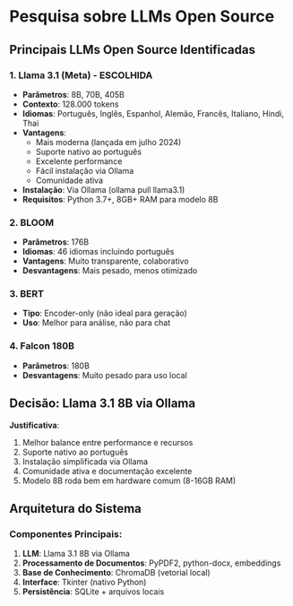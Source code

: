 # Pesquisa sobre LLMs Open Source

## Principais LLMs Open Source Identificadas

### 1. Llama 3.1 (Meta) - ESCOLHIDA
- **Parâmetros**: 8B, 70B, 405B
- **Contexto**: 128.000 tokens
- **Idiomas**: Português, Inglês, Espanhol, Alemão, Francês, Italiano, Hindi, Thai
- **Vantagens**: 
  - Mais moderna (lançada em julho 2024)
  - Suporte nativo ao português
  - Excelente performance
  - Fácil instalação via Ollama
  - Comunidade ativa
- **Instalação**: Via Ollama (ollama pull llama3.1)
- **Requisitos**: Python 3.7+, 8GB+ RAM para modelo 8B

### 2. BLOOM
- **Parâmetros**: 176B
- **Idiomas**: 46 idiomas incluindo português
- **Vantagens**: Muito transparente, colaborativo
- **Desvantagens**: Mais pesado, menos otimizado

### 3. BERT
- **Tipo**: Encoder-only (não ideal para geração)
- **Uso**: Melhor para análise, não para chat

### 4. Falcon 180B
- **Parâmetros**: 180B
- **Desvantagens**: Muito pesado para uso local

## Decisão: Llama 3.1 8B via Ollama

**Justificativa**:
1. Melhor balance entre performance e recursos
2. Suporte nativo ao português
3. Instalação simplificada via Ollama
4. Comunidade ativa e documentação excelente
5. Modelo 8B roda bem em hardware comum (8-16GB RAM)

## Arquitetura do Sistema

### Componentes Principais:
1. **LLM**: Llama 3.1 8B via Ollama
2. **Processamento de Documentos**: PyPDF2, python-docx, embeddings
3. **Base de Conhecimento**: ChromaDB (vetorial local)
4. **Interface**: Tkinter (nativo Python)
5. **Persistência**: SQLite + arquivos locais

